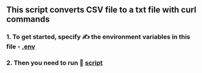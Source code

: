 ## This script converts CSV file to a txt file with curl commands
### 1. To get started, specify ✍️ the environment variables in this file - [.env](.env)

### 2. Then you need to run 🚀 [script](./leroymerlin.ru/Main.py)